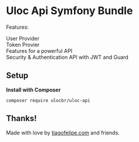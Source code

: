 # Uloc Api Symfony Bundle

Features:

User Provider \
Token Provier \
Features for a powerful API \
Security & Authentication API with JWT and Guard


## Setup

**Install with Composer**

```
composer require ulocbr/uloc-api
```

## Thanks!

Made with love by [tiagofelipe.com](https://tiagofelipe.com) and friends.
